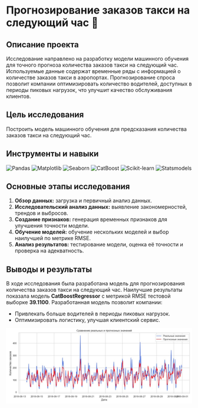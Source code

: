 # Прогнозирование заказов такси на следующий час 🚖

## Описание проекта
Исследование направлено на разработку модели машинного обучения для точного прогноза количества заказов такси на следующий час. Используемые данные содержат временные ряды с информацией о количестве заказов такси в аэропортах. Прогнозирование спроса позволит компании оптимизировать количество водителей, доступных в периоды пиковых нагрузок, что улучшит качество обслуживания клиентов.

## Цель исследования
Построить модель машинного обучения для предсказания количества заказов такси на следующий час.

## Инструменты и навыки
![Pandas](https://img.shields.io/badge/-Pandas-150458?style=for-the-badge&logo=pandas&logoColor=white) ![Matplotlib](https://img.shields.io/badge/-Matplotlib-ffffff?style=for-the-badge&logo=matplotlib&logoColor=black) ![Seaborn](https://img.shields.io/badge/-Seaborn-2C5BB4?style=for-the-badge&logo=seaborn&logoColor=white) ![CatBoost](https://img.shields.io/badge/-CatBoost-F5B42B?style=for-the-badge&logo=catboost&logoColor=black) ![Scikit-learn](https://img.shields.io/badge/-scikit--learn-F7931E?style=for-the-badge&logo=scikit-learn&logoColor=white) ![Statsmodels](https://img.shields.io/badge/-Statsmodels-8E2DF5?style=for-the-badge&logo=statsmodels&logoColor=white)

## Основные этапы исследования
1. **Обзор данных:** загрузка и первичный анализ данных.
2. **Исследовательский анализ данных:** выявление закономерностей, трендов и выбросов.
3. **Создание признаков:** генерация временных признаков для улучшения точности модели.
4. **Обучение моделей:** обучение нескольких моделей и выбор наилучшей по метрике RMSE.
5. **Анализ результатов:** тестирование модели, оценка её точности и проверка на адекватность.

## Выводы и результаты
В ходе исследования была разработана модель для прогнозирования количества заказов такси на следующий час. Наилучшие результаты показала модель **CatBoostRegressor** с метрикой RMSE тестовой выборке **39.1100**.
Разработанная модель позволит компании:
- Привлекать больше водителей в периоды пиковых нагрузок.
- Оптимизировать логистику, улучшая клиентский сервис.

![Сравнение реальных и прогнозных значений](time_series_plot.jpg?raw=true "Title")
